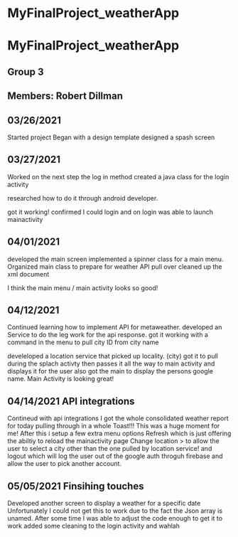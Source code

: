 # MyFinalProject_weatherApp

# MyFinalProject_weatherApp

## Group 3

## Members: Robert Dillman



## 03/26/2021
Started project 
Began with a design template
designed a spash screen

## 03/27/2021
Worked on the next step the log in method
created a java class for the login activity

researched how to do it through android developer. 

got it working!
confirmed I could login and on login was able to launch mainactivity


## 04/01/2021
developed the main screen implemented a spinner class for a main menu. 
Organized main class to prepare for weather API pull over
cleaned up the xml document

I think the main menu / main activity looks so good!

## 04/12/2021
Continued learning how to implement API for metaweather. 
developed an Service to do the leg work for the api response. 
got it working with a command in the menu to pull city ID from city name 

develeloped a location service that picked up locality. (city)
got it to pull during the splach activty then passes it all the way to main activity and displays it for the user
also got the main to display the persons google name. 
Main Activity is looking great!

## 04/14/2021 API integrations
Contineud with api integrations I got the whole consolidated weather report for today pulling through in a whole Toast!!!
This was a huge moment for me! 
After this i setup a few extra menu options
Refresh which is just offering the abiltiy to reload the mainactivity page
Change location > to allow the user to select a city other than the one pulled by location service!
and logout which will log the user out of the google auth throguh firebase and allow the user to pick another account. 

## 05/05/2021 Finsihing touches
Developed another screen to display a weather for a specific date
Unfortunately I could not get this to work due to the fact the Json array is unamed. 
After some time I was able to adjust the code enough to get it to work 
added some cleaning to the login activity and wahlah


